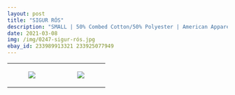 ```yaml
---
layout: post
title: "SIGUR RÓS"
description: "SMALL | 50% Combed Cotton/50% Polyester | American Apparel"
date: 2021-03-08
img: /img/0247-sigur-rós.jpg
ebay_id: 233989913321 233925077949
---
```




<table style="width:100%;"><tr><td style="vertical-align:top;">
      <figure class="tmblr-full" data-orig-height="2048" data-orig-width="1365" data-orig-src="https://concertshirts.netlify.app/shirts/0247/0247-01.jpg"><img src="https://64.media.tumblr.com/81c78158d5acc41a3f1d0311492a2458/c34dcfd935534415-0c/s540x810/36bf0a2807e9c755952bfec66d315635387900b1.jpg" data-orig-height="2048" data-orig-width="1365" data-orig-src="https://concertshirts.netlify.app/shirts/0247/0247-01.jpg"/></figure></td>
    <td style="vertical-align:top;">
      <figure class="tmblr-full" data-orig-height="2048" data-orig-width="1365" data-orig-src="https://concertshirts.netlify.app/shirts/0247/0247-02.jpg"><img src="https://64.media.tumblr.com/a49078d948f842b595af1e6da3b455c5/c34dcfd935534415-dc/s540x810/c1fecff29d747f771bdf9f7bdcbfdc5d917ff9ec.jpg" data-orig-height="2048" data-orig-width="1365" data-orig-src="https://concertshirts.netlify.app/shirts/0247/0247-02.jpg"/></figure></td>
  </tr></table>
